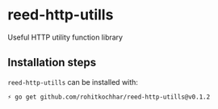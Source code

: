 # reed-http-utills
Useful HTTP utility function library

## Installation steps

`reed-http-utills` can be installed with:

```bash
⚡️ go get github.com/rohitkochhar/reed-http-utills@v0.1.2
```
